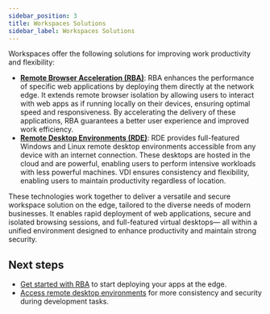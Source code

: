 ```yaml
---
sidebar_position: 3
title: Workspaces Solutions
sidebar_label: Workspaces Solutions
---
```


Workspaces offer the following solutions for improving work productivity and flexibility:

- **[Remote Browser Acceleration (RBA)](./rba/index.md)**: RBA enhances the performance of specific web applications by deploying them directly at the network edge. It extends remote browser isolation by allowing users to interact with web apps as if running locally on their devices, ensuring optimal speed and responsiveness. By accelerating the delivery of these applications, RBA guarantees a better user experience and improved work efficiency. 
- **[Remote Desktop Environments (RDE)](./vdi/index.md)**: RDE provides full-featured Windows and Linux remote desktop environments accessible from any device with an internet connection. These desktops are hosted in the cloud and are powerful, enabling users to perform intensive workloads with less powerful machines. VDI ensures consistency and flexibility, enabling users to maintain productivity regardless of location.

These technologies work together to deliver a versatile and secure workspace solution on the edge, tailored to the diverse needs of modern businesses. It enables rapid deployment of web applications, secure and isolated browsing sessions, and full-featured virtual desktops— all within a unified environment designed to enhance productivity and maintain strong security.

## Next steps

- [Get started with RBA](./rba/index.md) to start deploying your apps at the edge.
- [Access remote desktop environments](./vdi/index.md) for more consistency and security during development tasks.